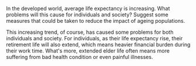 In the developed world, average life expectancy is increasing. What problems will this cause for individuals and society? Suggest some measures that could be taken to reduce the impact of ageing populations.

This increasing trend, of course, has caused some problems for both individuals and society. For individuals, as their life expectancy rise, their retirement life will also extend, which means heavier financial burden during their work time. What's more, extended elder life often means more suffering from bad health condition or even painful illnesses. 